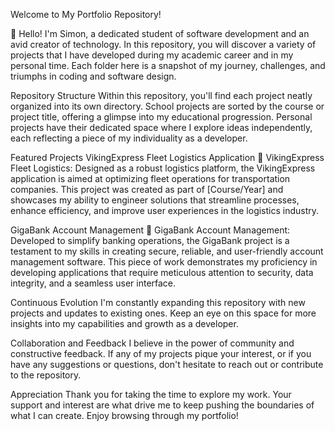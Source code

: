 Welcome to My Portfolio Repository!


👋 Hello! I'm Simon, a dedicated student of software development and an avid creator of technology. In this repository, you will discover a variety of projects that I have developed during my academic career and in my personal time. Each folder here is a snapshot of my journey, challenges, and triumphs in coding and software design.

Repository Structure
Within this repository, you'll find each project neatly organized into its own directory. School projects are sorted by the course or project title, offering a glimpse into my educational progression. Personal projects have their dedicated space where I explore ideas independently, each reflecting a piece of my individuality as a developer.

Featured Projects
VikingExpress Fleet Logistics Application
🚚 VikingExpress Fleet Logistics: Designed as a robust logistics platform, the VikingExpress application is aimed at optimizing fleet operations for transportation companies. This project was created as part of [Course/Year] and showcases my ability to engineer solutions that streamline processes, enhance efficiency, and improve user experiences in the logistics industry.

GigaBank Account Management
🏦 GigaBank Account Management: Developed to simplify banking operations, the GigaBank project is a testament to my skills in creating secure, reliable, and user-friendly account management software. This piece of work demonstrates my proficiency in developing applications that require meticulous attention to security, data integrity, and a seamless user interface.

Continuous Evolution
I'm constantly expanding this repository with new projects and updates to existing ones. Keep an eye on this space for more insights into my capabilities and growth as a developer.

Collaboration and Feedback
I believe in the power of community and constructive feedback. If any of my projects pique your interest, or if you have any suggestions or questions, don't hesitate to reach out or contribute to the repository.

Appreciation
Thank you for taking the time to explore my work. Your support and interest are what drive me to keep pushing the boundaries of what I can create. Enjoy browsing through my portfolio!
